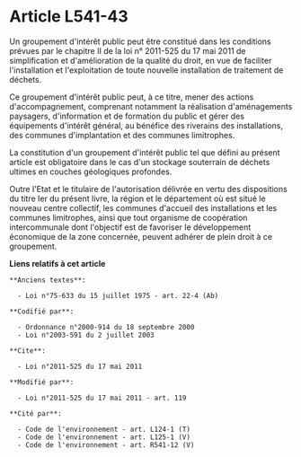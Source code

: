 # Article L541-43

Un groupement d'intérêt public peut être constitué dans les conditions prévues par le chapitre II de la loi n° 2011-525 du 17
mai 2011 de simplification et d'amélioration de la qualité du droit, en vue de faciliter l'installation et l'exploitation de
toute nouvelle installation de traitement de déchets. 

Ce groupement d'intérêt public peut, à ce titre, mener des actions d'accompagnement, comprenant notamment la réalisation
d'aménagements paysagers, d'information et de formation du public et gérer des équipements d'intérêt général, au bénéfice des
riverains des installations, des communes d'implantation et des communes limitrophes. 

La constitution d'un groupement d'intérêt public tel que défini au présent article est obligatoire dans le cas d'un stockage
souterrain de déchets ultimes en couches géologiques profondes. 

Outre l'Etat et le titulaire de l'autorisation délivrée en vertu des dispositions du titre Ier du présent livre, la région et
le département où est situé le nouveau centre collectif, les communes d'accueil des installations et les communes
limitrophes, ainsi que tout organisme de coopération intercommunale dont l'objectif est de favoriser le développement
économique de la zone concernée, peuvent adhérer de plein droit à ce groupement.

**Liens relatifs à cet article**

	**Anciens textes**:

	  - Loi n°75-633 du 15 juillet 1975 - art. 22-4 (Ab)

	**Codifié par**:

	  - Ordonnance n°2000-914 du 18 septembre 2000
	  - Loi n°2003-591 du 2 juillet 2003

	**Cite**:

	  - Loi n°2011-525 du 17 mai 2011

	**Modifié par**:

	  - Loi n°2011-525 du 17 mai 2011 - art. 119

	**Cité par**:

	  - Code de l'environnement - art. L124-1 (T)
	  - Code de l'environnement - art. L125-1 (V)
	  - Code de l'environnement - art. R541-12 (V)
